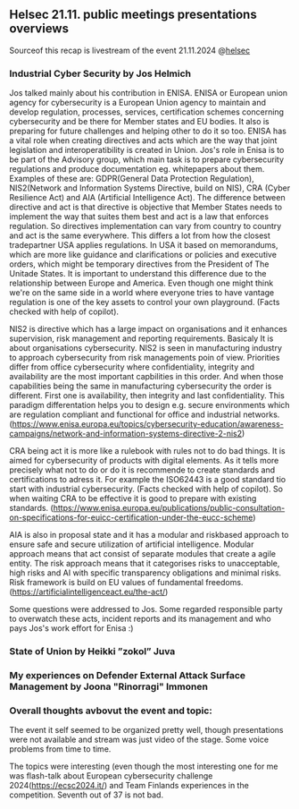 ## Helsec 21.11. public meetings presentations overviews
Sourceof this recap is livestream of the event 21.11.2024 @[helsec](https://helsec.fi/events/2024-11-21_helsec_november_2024_meetup/)

### Industrial Cyber Security by Jos Helmich
Jos talked mainly about his contribution in ENISA. ENISA or European union agency for cybersecurity is a European Union agency to maintain and develop regulation, processes, services, certification schemes concerning cybersecurity and be there for Member states and EU bodies. It also is preparing for future challenges and helping other to do it so too.
ENISA has a vital role when creating directives and acts which are the way that joint legislation and interoperatibility is created in Union.
Jos's role in Enisa is to be part of the Advisory group, which main task is to prepare cybersecurity regulations and produce documentation eg. whitepapers about them. Examples of these are: GDPR(General Data Protection Regulation), NIS2(Network and Information Systems Directive, build on NIS), CRA (Cyber Resilience Act) and AIA (Artificial Intelligence Act). The difference between directive and act is that directive is objective that Member States needs to implement the way that suites them best and act is a law that enforces regulation. So directives implementation can vary from country to country and act is the same everywhere. This differs a lot from how the closest tradepartner USA applies regulations. In USA it based on memorandums, which are more like guidance and clarifications or policies and executive orders, which might be temporary directives from the President of The Unitade States. It is important to understand this difference due to the relationship between Europe and America. Even though one might think we're on the same side in a world where everyone tries to have vantage regulation is one of the key assets to control your own playground. (Facts checked with help of copilot).

NIS2 is directive which has a large impact on organisations and it enhances supervision, risk management and reporting requirements. Basicaly It is about organisations cybersecurity. NIS2 is seen in manufacturing industry to approach cybersecurity from risk managements poin of view. Priorities differ from office cybersecurity where confidentiality, integrity and availability are the most important capbilities in this order. And when those capabilities being the same in manufacturing cybersecurity the order is different. First one is availability, then integrity and last confidentiality. This paradigm differentation helps you to design e.g. secure environments which are regulation compliant and functional for office and industrial networks.(https://www.enisa.europa.eu/topics/cybersecurity-education/awareness-campaigns/network-and-information-systems-directive-2-nis2)

CRA being act it is more like a rulebook with rules not to do bad things. It is aimed for cybersecurity of products with digital elements. As it tells more precisely what not to do or do it is recommende to create standards and certifications to adress it. For example the ISO62443 is a good standard tio start with industrial cybersecurity. (Facts checked with help of copilot). So when waiting CRA to be effective it is good to prepare with existing standards. (https://www.enisa.europa.eu/publications/public-consultation-on-specifications-for-euicc-certification-under-the-eucc-scheme)

AIA is also in proposal state and it has a modular and riskbased approach to ensure safe and secure utilization of artificial intelligence. Modular approach means that act consist of separate modules that create a agile entity. The risk approach means that it categorises risks to unacceptable, high risks and AI with specific transparency obligations and minimal risks. Risk framework is build on EU values of fundamental freedoms. (https://artificialintelligenceact.eu/the-act/)

Some questions were addressed to Jos. Some regarded responsible party to overwatch these acts, incident reports and its management and who pays Jos's work effort for Enisa :)


### State of Union by Heikki ”zokol” Juva


### My experiences on Defender External Attack Surface Management by Joona "Rinorragi" Immonen


### Overall thoughts avbovut the event and topic:
The event it self seemed to be organized pretty well, though presentations were not available and stream was just video of the stage. Some voice problems from time to time.

The topics were interesting (even though the most interesting one for me was flash-talk about European cybersecurity challenge 2024(https://ecsc2024.it/) and Team Finlands experiences in the competition. Seventh out of 37 is not bad.



